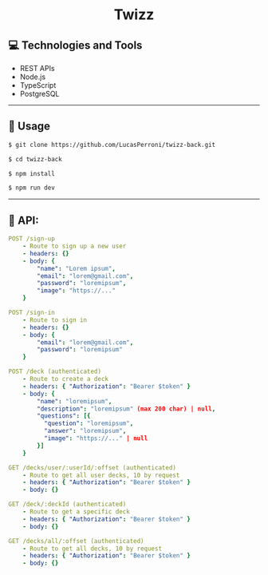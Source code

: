 <p align="center">
  <h1 align="center">
    Twizz
  </h1>
</p>

## 💻 Technologies and Tools

- REST APIs
- Node.js
- TypeScript
- PostgreSQL

---

## 🏁 Usage

```bash
$ git clone https://github.com/LucasPerroni/twizz-back.git

$ cd twizz-back

$ npm install

$ npm run dev
```

---

## 🚀 API:

```yml
POST /sign-up
    - Route to sign up a new user
    - headers: {}
    - body: {
        "name": "Lorem ipsum",
        "email": "lorem@gmail.com",
        "password": "loremipsum",
        "image": "https://..."
    }
```

```yml
POST /sign-in
    - Route to sign in
    - headers: {}
    - body: {
        "email": "lorem@gmail.com",
        "password": "loremipsum"
    }
```

```yml
POST /deck (authenticated)
    - Route to create a deck
    - headers: { "Authorization": "Bearer $token" }
    - body: {
        "name": "loremipsum",
        "description": "loremipsum" (max 200 char) | null,
        "questions": [{
          "question": "loremipsum",
          "answer": "loremipsum",
          "image": "https://..." | null
        }]
    }
```

```yml
GET /decks/user/:userId/:offset (authenticated)
    - Route to get all user decks, 10 by request
    - headers: { "Authorization": "Bearer $token" }
    - body: {}
```

```yml
GET /deck/:deckId (authenticated)
    - Route to get a specific deck
    - headers: { "Authorization": "Bearer $token" }
    - body: {}
```

```yml
GET /decks/all/:offset (authenticated)
    - Route to get all decks, 10 by request
    - headers: { "Authorization": "Bearer $token" }
    - body: {}
```
